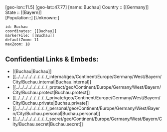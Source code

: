 ﻿---
location: [47.77,11.5] 
mapzoom: [7,12] 
mapmarker: city 
type: City
tags:
- geo/City


SpocWebEntityId: 29391
isDeleted: false
confidential: public

---
[geo-lon::11.5] 
[geo-lat::47.77] 
[name::Buchau] 
Country :: [[Germany]]  
State :: [[Bayern]]  
[Population::] 
[Unknown::] 


```leaflet
id: Buchau
coordinates: [[Buchau]] 
markerFile: [[Buchau]] 
defaultZoom: 11 
maxZoom: 18
```


## Confidential Links & Embeds: 
- [[Buchau|Buchau]]  
- [[../../../../../../../../_internal/geo/Continent/Europe/Germany/West/Bayern/City/Buchau.internal|Buchau.internal]] 
- [[../../../../../../../../_protect/geo/Continent/Europe/Germany/West/Bayern/City/Buchau.protect|Buchau.protect]] 
- [[../../../../../../../../_private/geo/Continent/Europe/Germany/West/Bayern/City/Buchau.private|Buchau.private]] 
- [[../../../../../../../../_personal/geo/Continent/Europe/Germany/West/Bayern/City/Buchau.personal|Buchau.personal]] 
- [[../../../../../../../../_secret/geo/Continent/Europe/Germany/West/Bayern/City/Buchau.secret|Buchau.secret]] 
